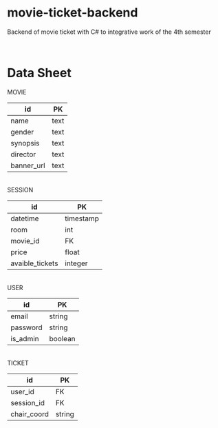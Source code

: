 # movie-ticket-backend

Backend of movie ticket with C# to integrative work of the 4th semester

<br />

# Data Sheet

MOVIE

| id         | PK   |
|------------|------|
| name       | text |
| gender     | text |
| synopsis   | text |
| director   | text |
| banner_url | text |

<br />
SESSION

| id              | PK        |
|-----------------|-----------|
| datetime        | timestamp |
| room            | int       |
| movie_id        | FK        |
| price           | float     |
| avaible_tickets | integer   |

<br />
USER

| id       | PK      |
|----------|---------|
| email    | string  |
| password | string  |
| is_admin | boolean |

<br />
TICKET

| id          | PK     |
|-------------|--------|
| user_id     | FK     |
| session_id  | FK     |
| chair_coord | string |
